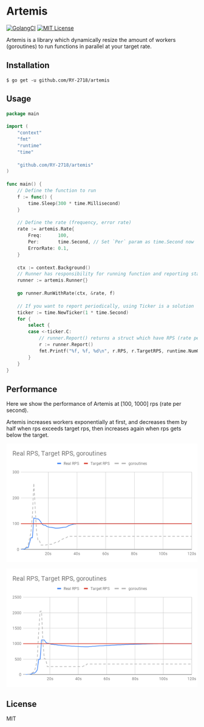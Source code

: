 # Artemis

[![GolangCI](https://golangci.com/badges/github.com/RY-2718/artemis.svg)](https://golangci.com)
[![MIT License](http://img.shields.io/badge/license-MIT-blue.svg?style=flat)](LICENSE.txt)

Artemis is a library which dynamically resize the amount of workers (goroutines)
to run functions in parallel at your target rate.

## Installation

```shell
$ go get -u github.com/RY-2718/artemis
```

## Usage

```go
package main

import (
	"context"
	"fmt"
	"runtime"
	"time"

	"github.com/RY-2718/artemis"
)

func main() {
	// Define the function to run
	f := func() {
		time.Sleep(300 * time.Millisecond)
	}
	
	// Define the rate (frequency, error rate)
	rate := artemis.Rate{
		Freq:      100,
		Per:       time.Second, // Set `Per` param as time.Second now
		ErrorRate: 0.1,
	}

	ctx := context.Background()
	// Runner has responsibility for running function and reporting stats
	runner := artemis.Runner{}

	go runner.RunWithRate(ctx, &rate, f)

    // If you want to report periodically, using Ticker is a solution
	ticker := time.NewTicker(1 * time.Second)
	for {
		select {
		case <-ticker.C:
			// runner.Report() returns a struct which have RPS (rate per second), TargetRPS
			r := runner.Report()
			fmt.Printf("%f, %f, %d\n", r.RPS, r.TargetRPS, runtime.NumGoroutine())
		}
	}
}
```

## Performance

Here we show the performance of Artemis at [100, 1000] rps (rate per second).

Artemis increases workers exponentially at first, 
and decreases them by half when rps exceeds target rps, 
then increases again when rps gets below the target.

![RPS = 100](docs/100.png "RPS = 100")

![RPS = 1000](docs/1000.png "RPS = 1000")

## License

MIT
